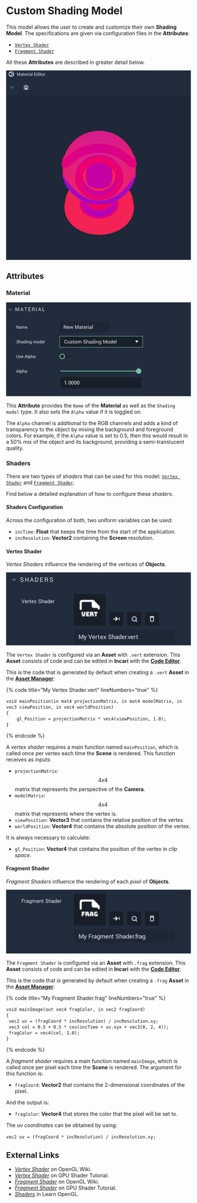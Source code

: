 # Custom Shading Model

This model allows the user to create and customize their own **Shading Model**. The specifications are given via configuration files in the **Attributes**:

* [`Vertex Shader`](#vertex-shader)
* [`Fragment Shader`](#fragment-shader)

All these **Attributes** are described in greater detail below.

![](../../.gitbook/assets/customshadingmodel.gif)

## Attributes

### Material

![Material](../../.gitbook/assets/customshadingmodel2.png)

This **Attribute** provides the `Name` of the **Material** as well as the `Shading model` type. It also sets the `Alpha` value if it is toggled on.

The `Alpha` channel is additional to the RGB channels and adds a kind of transparency to the object by mixing the background and foreground colors. For example, if the `Alpha` value is set to 0.5, then this would result in a 50% mix of the object and its background, providing a semi-translucent quality.

### Shaders

There are two types of *shaders* that can be used for this model: [`Vertex Shader`](#vertex-shader) and [`Fragment Shader`](#fragment-shader).

Find below a detailed explanation of how to configure these *shaders*.

#### Shaders Configuration

Across the configuration of both, two uniform variables can be used:

* `incTime`: **Float** that keeps the time from the start of the application.
* `incResolution`: **Vector2** containing the **Screen** resolution.



#### Vertex Shader

*Vertex Shaders* influence the rendering of the vertices of **Objects**.

![](../../.gitbook/assets/customshading-vertex.png)

The `Vertex Shader` is configured via an **Asset** with `.vert` extension. This **Asset** consists of code and can be edited in **Incari** with the [**Code Editor**](../code-editor.md).

This is the code that is generated by default when creating a `.vert` **Asset** in the [**Asset Manager**](../asset-manager.md):

{% code title="My Vertex Shader.vert" lineNumbers="true" %}
```
void mainPosition(in mat4 projectionMatrix, in mat4 modelMatrix, in vec3 viewPosition, in vec4 worldPosition)
{
    gl_Position = projectionMatrix * vec4(viewPosition, 1.0);
}
```
{% endcode %}

A *vertex shader* requires a main function named `mainPosition`, which is called once per vertex each time the **Scene** is rendered. This function receives as inputs:

* `projectionMatrix`: $$4x4$$ matrix that represents the perspective of the **Camera**.
* `modelMatrix`: $$4x4$$ matrix that represents where the vertex is.
* `viewPosition`: **Vector3** that contains the relative position of the vertex.
* `worldPosition`: **Vector4** that contains the absolute position of the vertex.

It is always necessary to calculate:

* `gl_Position`: **Vector4** that contains the position of the vertex in *clip space*.


#### Fragment Shader

*Fragment Shaders* influence the rendering of each *pixel* of **Objects**.

![](../../.gitbook/assets/customshading-fragment.png)

The `Fragment Shader` is configured via an **Asset** with `.frag` extension. This **Asset** consists of code and can be edited in **Incari** with the [**Code Editor**](../code-editor.md).

This is the code that is generated by default when creating a `.frag` **Asset** in the [**Asset Manager**](../asset-manager.md):

{% code title="My Fragment Shader.frag" lineNumbers="true" %}
```
‌void mainImage(out vec4 fragColor, in vec2 fragCoord)
{
 vec2 uv = (fragCoord * incResolution) / incResolution.xy;
 vec3 col = 0.5 + 0.5 * cos(incTime + uv.xyx + vec3(0, 2, 4));
 fragColor = vec4(col, 1.0);
}
```
{% endcode %}


A *fragment shader* requires a main function named `mainImage`, which is called once per pixel each time the **Scene** is rendered. The argument for this function is:

* `fragCoord`: **Vector2** that contains the 2-dimensional coordinates of the pixel.

And the output is:

* `fragColor`: **Vector4** that stores the color that the pixel will be set to.


The *uv coordinates* can be obtained by using:

`vec2 uv = (fragCoord * incResolution) / incResolution.xy;`

## External Links

*  [*Vertex Shader*](https://www.khronos.org/opengl/wiki/Vertex_Shader) on OpenGL Wiki.
*  [*Vertex Shader*](https://shader-tutorial.dev/basics/vertex-shader/) on GPU Shader Tutorial.
*  [*Fragment Shader*](https://www.khronos.org/opengl/wiki/Fragment_Shader) on OpenGL Wiki.
*  [*Fragment Shader*](https://shader-tutorial.dev/basics/fragment-shader/) on GPU Shader Tutorial.
*  [*Shaders*](https://learnopengl.com/Getting-started/Shaders) in Learn OpenGL.